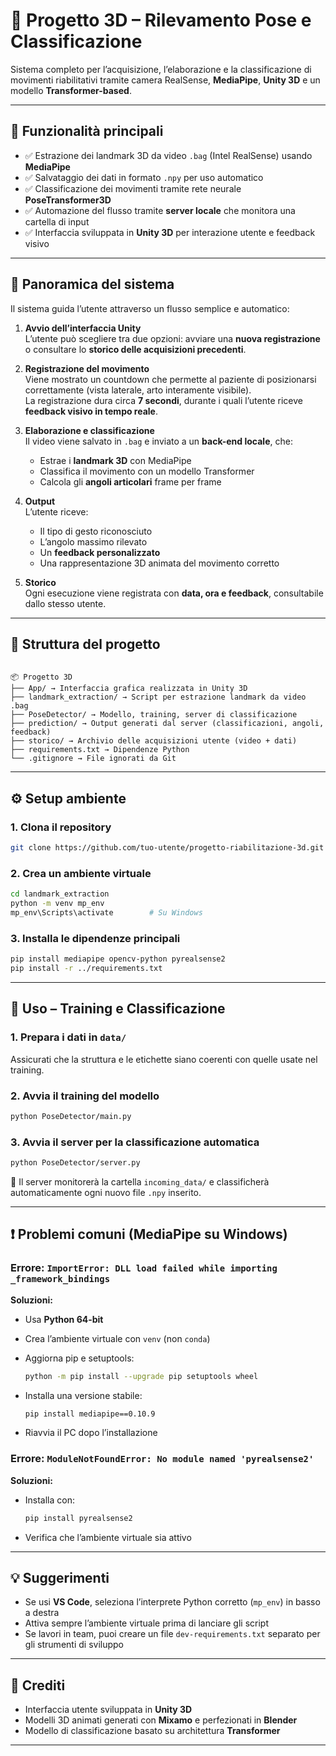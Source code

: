 # 🦿 Progetto 3D – Rilevamento Pose e Classificazione

Sistema completo per l’acquisizione, l’elaborazione e la classificazione di movimenti riabilitativi tramite camera RealSense, **MediaPipe**, **Unity 3D** e un modello **Transformer-based**.

---

## 🚀 Funzionalità principali

- ✅ Estrazione dei landmark 3D da video `.bag` (Intel RealSense) usando **MediaPipe**
- ✅ Salvataggio dei dati in formato `.npy` per uso automatico
- ✅ Classificazione dei movimenti tramite rete neurale **PoseTransformer3D**
- ✅ Automazione del flusso tramite **server locale** che monitora una cartella di input
- ✅ Interfaccia sviluppata in **Unity 3D** per interazione utente e feedback visivo

---

## 🧠 Panoramica del sistema

Il sistema guida l’utente attraverso un flusso semplice e automatico:

1. **Avvio dell’interfaccia Unity**  
   L’utente può scegliere tra due opzioni: avviare una **nuova registrazione** o consultare lo **storico delle acquisizioni precedenti**.

2. **Registrazione del movimento**  
   Viene mostrato un countdown che permette al paziente di posizionarsi correttamente (vista laterale, arto interamente visibile).  
   La registrazione dura circa **7 secondi**, durante i quali l’utente riceve **feedback visivo in tempo reale**.

3. **Elaborazione e classificazione**  
   Il video viene salvato in `.bag` e inviato a un **back-end locale**, che:
   - Estrae i **landmark 3D** con MediaPipe
   - Classifica il movimento con un modello Transformer
   - Calcola gli **angoli articolari** frame per frame

4. **Output**  
   L’utente riceve:
   - Il tipo di gesto riconosciuto
   - L’angolo massimo rilevato
   - Un **feedback personalizzato**
   - Una rappresentazione 3D animata del movimento corretto

5. **Storico**  
   Ogni esecuzione viene registrata con **data, ora e feedback**, consultabile dallo stesso utente.

---

## 📁 Struttura del progetto

```

📦 Progetto 3D
├── App/ → Interfaccia grafica realizzata in Unity 3D
├── landmark_extraction/ → Script per estrazione landmark da video .bag
├── PoseDetector/ → Modello, training, server di classificazione
├── prediction/ → Output generati dal server (classificazioni, angoli, feedback)
├── storico/ → Archivio delle acquisizioni utente (video + dati)
├── requirements.txt → Dipendenze Python
└── .gitignore → File ignorati da Git

````

---

## ⚙️ Setup ambiente

### 1. Clona il repository

```bash
git clone https://github.com/tuo-utente/progetto-riabilitazione-3d.git
````

### 2. Crea un ambiente virtuale

```bash
cd landmark_extraction
python -m venv mp_env
mp_env\Scripts\activate        # Su Windows
```

### 3. Installa le dipendenze principali

```bash
pip install mediapipe opencv-python pyrealsense2
pip install -r ../requirements.txt
```
---

## 🧪 Uso – Training e Classificazione

### 1. Prepara i dati in `data/`

Assicurati che la struttura e le etichette siano coerenti con quelle usate nel training.

### 2. Avvia il training del modello

```bash
python PoseDetector/main.py
```

### 3. Avvia il server per la classificazione automatica

```bash
python PoseDetector/server.py
```

📂 Il server monitorerà la cartella `incoming_data/` e classificherà automaticamente ogni nuovo file `.npy` inserito.

---

## ❗ Problemi comuni (MediaPipe su Windows)

### Errore: `ImportError: DLL load failed while importing _framework_bindings`

**Soluzioni:**

* Usa **Python 64-bit**
* Crea l’ambiente virtuale con `venv` (non `conda`)
* Aggiorna pip e setuptools:

  ```bash
  python -m pip install --upgrade pip setuptools wheel
  ```
* Installa una versione stabile:

  ```bash
  pip install mediapipe==0.10.9
  ```
* Riavvia il PC dopo l’installazione

### Errore: `ModuleNotFoundError: No module named 'pyrealsense2'`

**Soluzioni:**

* Installa con:

  ```bash
  pip install pyrealsense2
  ```
* Verifica che l’ambiente virtuale sia attivo

---

## 💡 Suggerimenti

* Se usi **VS Code**, seleziona l’interprete Python corretto (`mp_env`) in basso a destra
* Attiva sempre l’ambiente virtuale prima di lanciare gli script
* Se lavori in team, puoi creare un file `dev-requirements.txt` separato per gli strumenti di sviluppo

---

## 🧾 Crediti

* Interfaccia utente sviluppata in **Unity 3D**
* Modelli 3D animati generati con **Mixamo** e perfezionati in **Blender**
* Modello di classificazione basato su architettura **Transformer**

---
